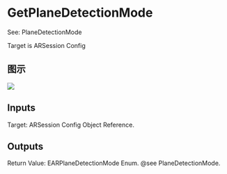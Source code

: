 # GetPlaneDetectionMode

See: PlaneDetectionMode

Target is ARSession Config

## 图示

![]($-20221218-17584383.png)

## Inputs

Target: ARSession Config Object Reference.  

## Outputs

Return Value: EARPlaneDetectionMode Enum. @see PlaneDetectionMode.

